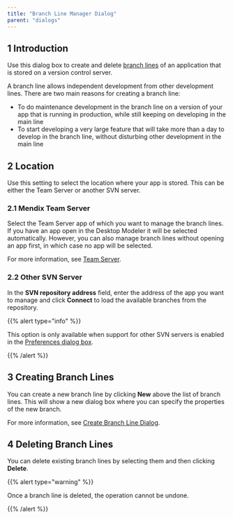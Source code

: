 ```yaml
---
title: "Branch Line Manager Dialog"
parent: "dialogs"
---
```


## 1 Introduction

Use this dialog box to create and delete [branch lines](version-control#branch-line) of an application that is stored on a version control server.

A branch line allows independent development from other development lines. There are two main reasons for creating a branch line:

* To do maintenance development in the branch line on a version of your app that is running in production, while still keeping on developing in the main line
* To start developing a very large feature that will take more than a day to develop in the branch line, without disturbing other development in the main line

## 2 Location

Use this setting to select the location where your app is stored. This can be either the Team Server or another SVN server.

### 2.1 Mendix Team Server

Select the Team Server app of which you want to manage the branch lines. If you have an app open in the Desktop Modeler it will be selected automatically. However, you can also manage branch lines without opening an app first, in which case no app will be selected.

For more information, see [Team Server](team-server).

### 2.2 Other SVN Server

In the **SVN repository address** field, enter the address of the app you want to manage and click **Connect** to load the available branches from the repository.

{{% alert type="info" %}}

This option is only available when support for other SVN servers is enabled in the [Preferences dialog box](preferences-dialog#enable).

{{% /alert %}}

## 3 Creating Branch Lines

You can create a new branch line by clicking **New** above the list of branch lines. This will show a new dialog box where you can specify the properties of the new branch.

For more information, see [Create Branch Line Dialog](create-branch-line-dialog).

## 4 Deleting Branch Lines

You can delete existing branch lines by selecting them and then clicking **Delete**. 

{{% alert type="warning" %}}

Once a branch line is deleted, the operation cannot be undone.

{{% /alert %}}